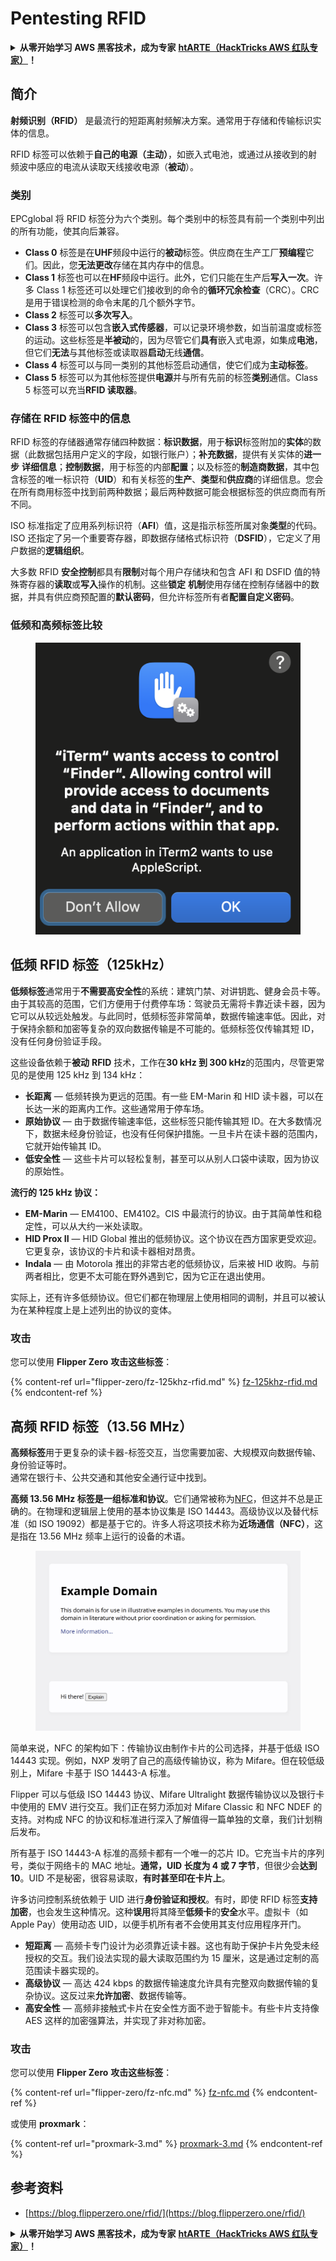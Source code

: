 # Pentesting RFID

<details>

<summary><strong>从零开始学习 AWS 黑客技术，成为专家</strong> <a href="https://training.hacktricks.xyz/courses/arte"><strong>htARTE（HackTricks AWS 红队专家）</strong></a><strong>！</strong></summary>

* 您在**网络安全公司**工作吗？想要在 HackTricks 上看到您的**公司广告**吗？或者想要访问**PEASS 的最新版本或下载 HackTricks 的 PDF**吗？请查看[**订阅计划**](https://github.com/sponsors/carlospolop)！
* 探索[**PEASS 家族**](https://opensea.io/collection/the-peass-family)，我们的独家[NFT](https://opensea.io/collection/the-peass-family)收藏品
* 获取[**官方 PEASS & HackTricks 商品**](https://peass.creator-spring.com)
* **加入** [**💬**](https://emojipedia.org/speech-balloon/) [**Discord 群组**](https://discord.gg/hRep4RUj7f) 或 [**电报群组**](https://t.me/peass) 或在 **Twitter** 上关注我 🐦[**@carlospolopm**](https://twitter.com/hacktricks\_live)**。**
* 通过向 [**hacktricks 仓库**](https://github.com/carlospolop/hacktricks) 和 [**hacktricks-cloud 仓库**](https://github.com/carlospolop/hacktricks-cloud) 提交 PR 来分享您的黑客技巧。

</details>

## 简介

**射频识别（RFID）** 是最流行的短距离射频解决方案。通常用于存储和传输标识实体的信息。

RFID 标签可以依赖于**自己的电源（主动）**，如嵌入式电池，或通过从接收到的射频波中感应的电流从读取天线接收电源（**被动**）。

### 类别

EPCglobal 将 RFID 标签分为六个类别。每个类别中的标签具有前一个类别中列出的所有功能，使其向后兼容。

* **Class 0** 标签是在**UHF**频段中运行的**被动**标签。供应商在生产工厂**预编程**它们。因此，您**无法更改**存储在其内存中的信息。
* **Class 1** 标签也可以在**HF**频段中运行。此外，它们只能在生产后**写入一次**。许多 Class 1 标签还可以处理它们接收到的命令的**循环冗余检查**（CRC）。CRC 是用于错误检测的命令末尾的几个额外字节。
* **Class 2** 标签可以**多次写入**。
* **Class 3** 标签可以包含**嵌入式传感器**，可以记录环境参数，如当前温度或标签的运动。这些标签是**半被动**的，因为尽管它们**具有**嵌入式电源，如集成**电池**，但它们**无法**与其他标签或读取器**启动**无线**通信**。
* **Class 4** 标签可以与同一类别的其他标签启动通信，使它们成为**主动标签**。
* **Class 5** 标签可以为其他标签提供**电源**并与所有先前的标签**类别**通信。Class 5 标签可以充当**RFID 读取器**。

### 存储在 RFID 标签中的信息

RFID 标签的存储器通常存储四种数据：**标识数据**，用于**标识**标签附加的**实体**的数据（此数据包括用户定义的字段，如银行账户）；**补充数据**，提供有关实体的**进一步** **详细信息**；**控制数据**，用于标签的内部**配置**；以及标签的**制造商数据**，其中包含标签的唯一标识符（**UID**）和有关标签的**生产**、**类型**和**供应商**的详细信息。您会在所有商用标签中找到前两种数据；最后两种数据可能会根据标签的供应商而有所不同。

ISO 标准指定了应用系列标识符（**AFI**）值，这是指示标签所属对象**类型**的代码。ISO 还指定了另一个重要寄存器，即数据存储格式标识符（**DSFID**），它定义了用户数据的**逻辑组织**。

大多数 RFID **安全控制**都具有**限制**对每个用户存储块和包含 AFI 和 DSFID 值的特殊寄存器的**读取**或**写入**操作的机制。这些**锁定** **机制**使用存储在控制存储器中的数据，并具有供应商预配置的**默认密码**，但允许标签所有者**配置自定义密码**。

### 低频和高频标签比较

<figure><img src="../../.gitbook/assets/image (27).png" alt=""><figcaption></figcaption></figure>

## 低频 RFID 标签（125kHz）

**低频标签**通常用于**不需要高安全性**的系统：建筑门禁、对讲钥匙、健身会员卡等。由于其较高的范围，它们方便用于付费停车场：驾驶员无需将卡靠近读卡器，因为它可以从较远处触发。与此同时，低频标签非常简单，数据传输速率低。因此，对于保持余额和加密等复杂的双向数据传输是不可能的。低频标签仅传输其短 ID，没有任何身份验证手段。

这些设备依赖于**被动** **RFID** 技术，工作在**30 kHz 到 300 kHz**的范围内，尽管更常见的是使用 125 kHz 到 134 kHz：

* **长距离** — 低频转换为更远的范围。有一些 EM-Marin 和 HID 读卡器，可以在长达一米的距离内工作。这些通常用于停车场。
* **原始协议** — 由于数据传输速率低，这些标签只能传输其短 ID。在大多数情况下，数据未经身份验证，也没有任何保护措施。一旦卡片在读卡器的范围内，它就开始传输其 ID。
* **低安全性** — 这些卡片可以轻松复制，甚至可以从别人口袋中读取，因为协议的原始性。

**流行的 125 kHz 协议：**

* **EM-Marin** — EM4100、EM4102。CIS 中最流行的协议。由于其简单性和稳定性，可以从大约一米处读取。
* **HID Prox II** — HID Global 推出的低频协议。这个协议在西方国家更受欢迎。它更复杂，该协议的卡片和读卡器相对昂贵。
* **Indala** — 由 Motorola 推出的非常古老的低频协议，后来被 HID 收购。与前两者相比，您更不太可能在野外遇到它，因为它正在退出使用。

实际上，还有许多低频协议。但它们都在物理层上使用相同的调制，并且可以被认为在某种程度上是上述列出的协议的变体。

### 攻击

您可以使用 **Flipper Zero** **攻击这些标签**：

{% content-ref url="flipper-zero/fz-125khz-rfid.md" %}
[fz-125khz-rfid.md](flipper-zero/fz-125khz-rfid.md)
{% endcontent-ref %}

## 高频 RFID 标签（13.56 MHz）

**高频标签**用于更复杂的读卡器-标签交互，当您需要加密、大规模双向数据传输、身份验证等时。\
通常在银行卡、公共交通和其他安全通行证中找到。

**高频 13.56 MHz 标签是一组标准和协议**。它们通常被称为[NFC](https://nfc-forum.org/what-is-nfc/about-the-technology/)，但这并不总是正确的。在物理和逻辑层上使用的基本协议集是 ISO 14443。高级协议以及替代标准（如 ISO 19092）都是基于它的。许多人将这项技术称为**近场通信（NFC）**，这是指在 13.56 MHz 频率上运行的设备的术语。

<figure><img src="../../.gitbook/assets/image (22).png" alt=""><figcaption></figcaption></figure>

简单来说，NFC 的架构如下：传输协议由制作卡片的公司选择，并基于低级 ISO 14443 实现。例如，NXP 发明了自己的高级传输协议，称为 Mifare。但在较低级别上，Mifare 卡基于 ISO 14443-A 标准。

Flipper 可以与低级 ISO 14443 协议、Mifare Ultralight 数据传输协议以及银行卡中使用的 EMV 进行交互。我们正在努力添加对 Mifare Classic 和 NFC NDEF 的支持。对构成 NFC 的协议和标准进行深入了解值得一篇单独的文章，我们计划稍后发布。

所有基于 ISO 14443-A 标准的高频卡都有一个唯一的芯片 ID。它充当卡片的序列号，类似于网络卡的 MAC 地址。**通常，UID 长度为 4 或 7 字节**，但很少会**达到 10**。UID 不是秘密，很容易读取，**有时甚至印在卡片上**。

许多访问控制系统依赖于 UID 进行**身份验证和授权**。有时，即使 RFID 标签**支持加密**，也会发生这种情况。这种**误用**将其降至**低频卡**的**安全**水平。虚拟卡（如 Apple Pay）使用动态 UID，以便手机所有者不会使用其支付应用程序开门。

* **短距离** — 高频卡专门设计为必须靠近读卡器。这也有助于保护卡片免受未经授权的交互。我们设法实现的最大读取范围约为 15 厘米，这是通过定制的高范围读卡器实现的。
* **高级协议** — 高达 424 kbps 的数据传输速度允许具有完整双向数据传输的复杂协议。这反过来**允许加密**、数据传输等。
* **高安全性** — 高频非接触式卡片在安全性方面不逊于智能卡。有些卡片支持像 AES 这样的加密强算法，并实现了非对称加密。

### 攻击

您可以使用 **Flipper Zero** **攻击这些标签**：

{% content-ref url="flipper-zero/fz-nfc.md" %}
[fz-nfc.md](flipper-zero/fz-nfc.md)
{% endcontent-ref %}

或使用 **proxmark**：

{% content-ref url="proxmark-3.md" %}
[proxmark-3.md](proxmark-3.md)
{% endcontent-ref %}

## 参考资料

* [https://blog.flipperzero.one/rfid/](https://blog.flipperzero.one/rfid/)

<details>

<summary><strong>从零开始学习 AWS 黑客技术，成为专家</strong> <a href="https://training.hacktricks.xyz/courses/arte"><strong>htARTE（HackTricks AWS 红队专家）</strong></a><strong>！</strong></summary>

* 您在**网络安全公司**工作吗？想要在 HackTricks 上看到您的**公司广告**吗？或者想要访问**PEASS 的最新版本或下载 HackTricks 的 PDF**吗？请查看[**订阅计划**](https://github.com/sponsors/carlospolop)！
* 探索[**PEASS 家族**](https://opensea.io/collection/the-peass-family)，我们的独家[NFT](https://opensea.io/collection/the-peass-family)收藏品
* 获取[**官方 PEASS & HackTricks 商品**](https://peass.creator-spring.com)
* **加入** [**💬**](https://emojipedia.org/speech-balloon/) [**Discord 群组**](https://discord.gg/hRep4RUj7f) 或 [**电报群组**](https://t.me/peass) 或在 **Twitter** 上关注我 🐦[**@carlospolopm**](https://twitter.com/hacktricks\_live)**。**
* 通过向 [**hacktricks 仓库**](https://github.com/carlospolop/hacktricks) 和 [**hacktricks-cloud 仓库**](https://github.com/carlospolop/hacktricks-cloud) 提交 PR 来分享您的黑客技巧。

</details>
